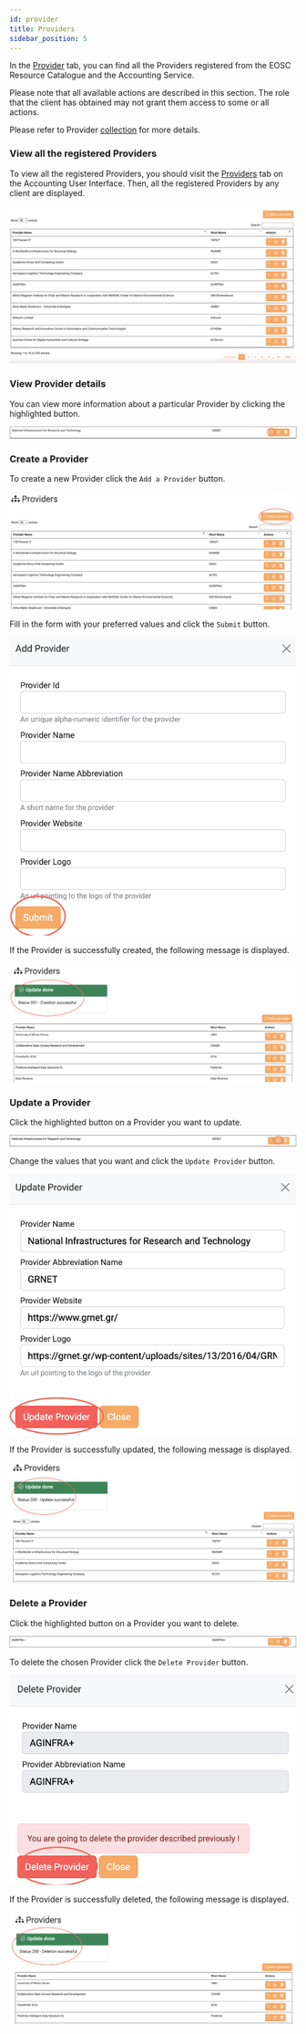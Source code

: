 ```yaml
---
id: provider
title: Providers
sidebar_position: 5
---
```


In the <a href="https://accounting.eosc-portal.eu/providers">Provider</a> tab, you can find all the Providers registered from the EOSC Resource Catalogue and the Accounting Service.

Please note that all available actions are described in this section. The role that the client has obtained may not grant them access to some or all actions.

Please refer to Provider [collection](/docs/api/provider.md) for more details.

### View all the registered Providers

To view all the registered Providers, you should visit the <a href="https://accounting.eosc-portal.eu/providers">Providers</a> tab on the Accounting User Interface.
Then, all the registered Providers by any client are displayed.

![](assets/provider/providers.png)

### View Provider details

You can view more information about a particular Provider by clicking the highlighted button.

![](assets/provider/information.png)

### Create a Provider

To create a new Provider click the `Add a Provider` button.

![](assets/provider/create.png)

Fill in the form with your preferred values and click the `Submit` button.

![](assets/provider/submit.png)

If the Provider is successfully created, the following message is displayed.

![](assets/provider/create_success.png)

### Update a Provider

Click the highlighted button on a Provider you want to update.

![](assets/provider/update.png)

Change the values that you want and click the `Update Provider` button.

![](assets/provider/update_submit.png)

If the Provider is successfully updated, the following message is displayed.

![](assets/provider/update_success.png)

### Delete a Provider

Click the highlighted button on a Provider you want to delete.

![](assets/provider/delete.png)

To delete the chosen Provider click the `Delete Provider` button.

![](assets/provider/delete_submit.png)

If the Provider is successfully deleted, the following message is displayed.

![](assets/provider/delete_success.png)
